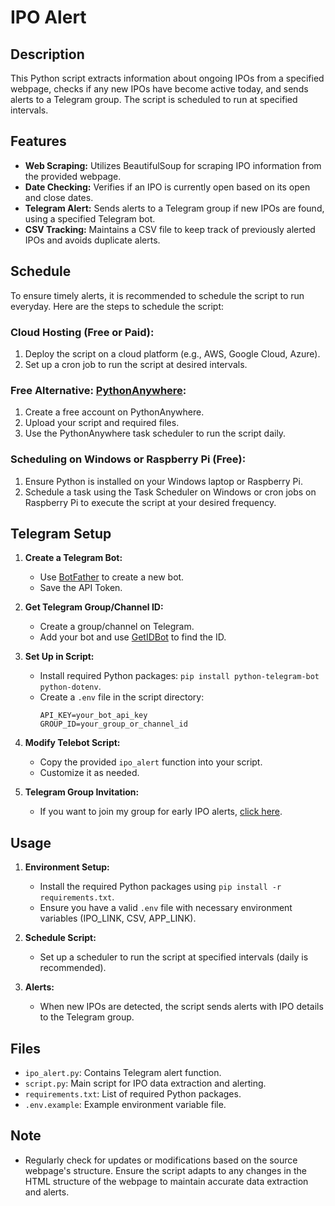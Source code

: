 # IPO Alert

## Description

This Python script extracts information about ongoing IPOs from a specified webpage, checks if any new IPOs have become active today, and sends alerts to a Telegram group. The script is scheduled to run at specified intervals.

## Features

- **Web Scraping:** Utilizes BeautifulSoup for scraping IPO information from the provided webpage.
- **Date Checking:** Verifies if an IPO is currently open based on its open and close dates.
- **Telegram Alert:** Sends alerts to a Telegram group if new IPOs are found, using a specified Telegram bot.
- **CSV Tracking:** Maintains a CSV file to keep track of previously alerted IPOs and avoids duplicate alerts.

## Schedule

To ensure timely alerts, it is recommended to schedule the script to run everyday. Here are the steps to schedule the script:

### Cloud Hosting (Free or Paid):

1. Deploy the script on a cloud platform (e.g., AWS, Google Cloud, Azure).
2. Set up a cron job to run the script at desired intervals.

### Free Alternative: [PythonAnywhere](https://www.pythonanywhere.com/):

1. Create a free account on PythonAnywhere.
2. Upload your script and required files.
3. Use the PythonAnywhere task scheduler to run the script daily.

### Scheduling on Windows or Raspberry Pi (Free):

1. Ensure Python is installed on your Windows laptop or Raspberry Pi.
2. Schedule a task using the Task Scheduler on Windows or cron jobs on Raspberry Pi to execute the script at your desired frequency.

## Telegram Setup

1. **Create a Telegram Bot:**
   - Use [BotFather](https://t.me/BotFather) to create a new bot.
   - Save the API Token.

2. **Get Telegram Group/Channel ID:**
   - Create a group/channel on Telegram.
   - Add your bot and use [GetIDBot](https://t.me/getidsbot) to find the ID.

3. **Set Up in Script:**
   - Install required Python packages: `pip install python-telegram-bot python-dotenv`.
   - Create a `.env` file in the script directory:
     ```dotenv
     API_KEY=your_bot_api_key
     GROUP_ID=your_group_or_channel_id
     ```

4. **Modify Telebot Script:**
   - Copy the provided `ipo_alert` function into your script.
   - Customize it as needed.

5. **Telegram Group Invitation:**
   - If you want to join my group for early IPO alerts, [click here](https://t.me/ipoalert97).

## Usage

1. **Environment Setup:**
   - Install the required Python packages using `pip install -r requirements.txt`.
   - Ensure you have a valid `.env` file with necessary environment variables (IPO_LINK, CSV, APP_LINK).

2. **Schedule Script:**
   - Set up a scheduler to run the script at specified intervals (daily is recommended).

3. **Alerts:**
   - When new IPOs are detected, the script sends alerts with IPO details to the Telegram group.

## Files

- `ipo_alert.py`: Contains Telegram alert function.
- `script.py`: Main script for IPO data extraction and alerting.
- `requirements.txt`: List of required Python packages.
- `.env.example`: Example environment variable file.

## Note

- Regularly check for updates or modifications based on the source webpage's structure. Ensure the script adapts to any changes in the HTML structure of the webpage to maintain accurate data extraction and alerts.


